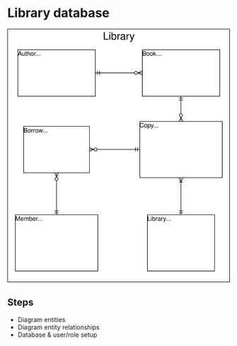 # Library database
![Diagram](library-diagram.svg)
## Steps
* Diagram entities
* Diagram entity relationships
* Database & user/role setup